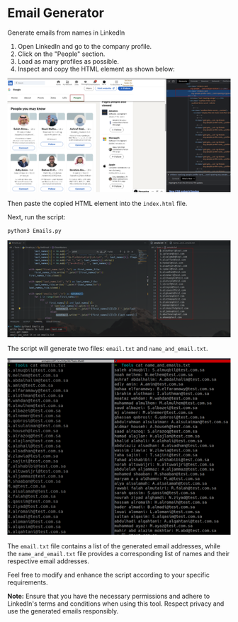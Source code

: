 <!DOCTYPE html>
<html>

<head>
  <title>Email Generator</title>
</head>

<body>
  <h1>Email Generator</h1>

  <p>Generate emails from names in LinkedIn</p>

  <ol>
    <li>Open LinkedIn and go to the company profile.</li>
    <li>Click on the "People" section.</li>
    <li>Load as many profiles as possible.</li>
    <li>Inspect and copy the HTML element as shown below:</li>
  </ol>
  <img src="img/inspect.png" width="950px">

  <p>Then paste the copied HTML element into the <code>index.html</code> file.</p>

  <p>Next, run the script:</p>

  <pre><code>python3 Emails.py</code></pre>
  <img src="img/run_script.png" width="950px">

  <p>The script will generate two files: <code>email.txt</code> and <code>name_and_email.txt</code>.</p>
  <img src="img/results.png" width="950px">

  <p>The <code>email.txt</code> file contains a list of the generated email addresses, while the <code>name_and_email.txt</code> file provides a corresponding list of names and their respective email addresses.</p>

  <p>Feel free to modify and enhance the script according to your specific requirements.</p>

  <p><strong>Note:</strong> Ensure that you have the necessary permissions and adhere to LinkedIn's terms and conditions when using this tool. Respect privacy and use the generated emails responsibly.</p>
</body>

</html>
